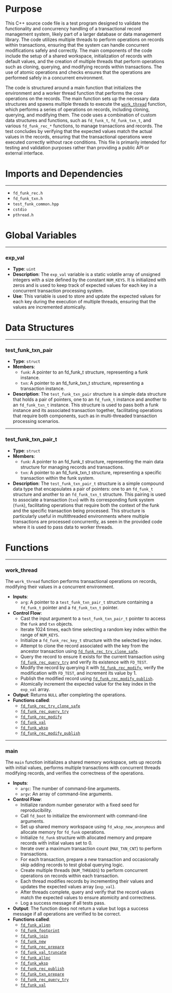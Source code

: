 # Purpose
This C++ source code file is a test program designed to validate the functionality and concurrency handling of a transactional record management system, likely part of a larger database or data management library. The code utilizes multiple threads to perform operations on records within transactions, ensuring that the system can handle concurrent modifications safely and correctly. The main components of the code include the setup of a shared workspace, initialization of records with default values, and the creation of multiple threads that perform operations such as cloning, querying, and modifying records within transactions. The use of atomic operations and checks ensures that the operations are performed safely in a concurrent environment.

The code is structured around a main function that initializes the environment and a worker thread function that performs the core operations on the records. The main function sets up the necessary data structures and spawns multiple threads to execute the [`work_thread`](#work_thread) function, which performs a series of operations on records, including cloning, querying, and modifying them. The code uses a combination of custom data structures and functions, such as `fd_funk_t`, `fd_funk_txn_t`, and various `fd_funk_rec_*` functions, to manage transactions and records. The test concludes by verifying that the expected values match the actual values in the records, ensuring that the transactional operations were executed correctly without race conditions. This file is primarily intended for testing and validation purposes rather than providing a public API or external interface.
# Imports and Dependencies

---
- `fd_funk_rec.h`
- `fd_funk_txn.h`
- `test_funk_common.hpp`
- `cstdio`
- `pthread.h`


# Global Variables

---
### exp\_val
- **Type**: `uint`
- **Description**: The `exp_val` variable is a static volatile array of unsigned integers with a size defined by the constant `NUM_KEYS`. It is initialized with zeros and is used to keep track of expected values for each key in a concurrent transaction processing system.
- **Use**: This variable is used to store and update the expected values for each key during the execution of multiple threads, ensuring that the values are incremented atomically.


# Data Structures

---
### test\_funk\_txn\_pair<!-- {{#data_structure:test_funk_txn_pair}} -->
- **Type**: `struct`
- **Members**:
    - `funk`: A pointer to an fd_funk_t structure, representing a funk instance.
    - `txn`: A pointer to an fd_funk_txn_t structure, representing a transaction instance.
- **Description**: The `test_funk_txn_pair` structure is a simple data structure that holds a pair of pointers, one to an `fd_funk_t` instance and another to an `fd_funk_txn_t` instance. This structure is used to pass both a funk instance and its associated transaction together, facilitating operations that require both components, such as in multi-threaded transaction processing scenarios.


---
### test\_funk\_txn\_pair\_t<!-- {{#data_structure:test_funk_txn_pair_t}} -->
- **Type**: `struct`
- **Members**:
    - `funk`: A pointer to an fd_funk_t structure, representing the main data structure for managing records and transactions.
    - `txn`: A pointer to an fd_funk_txn_t structure, representing a specific transaction within the funk system.
- **Description**: The `test_funk_txn_pair_t` structure is a simple compound data type that encapsulates a pair of pointers: one to an `fd_funk_t` structure and another to an `fd_funk_txn_t` structure. This pairing is used to associate a transaction (`txn`) with its corresponding funk system (`funk`), facilitating operations that require both the context of the funk and the specific transaction being processed. This structure is particularly useful in multithreaded environments where multiple transactions are processed concurrently, as seen in the provided code where it is used to pass data to worker threads.


# Functions

---
### work\_thread<!-- {{#callable:work_thread}} -->
The `work_thread` function performs transactional operations on records, modifying their values in a concurrent environment.
- **Inputs**:
    - `arg`: A pointer to a `test_funk_txn_pair_t` structure containing a `fd_funk_t` pointer and a `fd_funk_txn_t` pointer.
- **Control Flow**:
    - Cast the input argument to a `test_funk_txn_pair_t` pointer to access the `funk` and `txn` objects.
    - Iterate 1024 times, each time selecting a random key index within the range of `NUM_KEYS`.
    - Initialize a `fd_funk_rec_key_t` structure with the selected key index.
    - Attempt to clone the record associated with the key from the ancestor transaction using [`fd_funk_rec_try_clone_safe`](fd_funk_rec.c.driver.md#fd_funk_rec_try_clone_safe).
    - Query the record to ensure it exists for the current transaction using [`fd_funk_rec_query_try`](fd_funk_rec.c.driver.md#fd_funk_rec_query_try) and verify its existence with `FD_TEST`.
    - Modify the record by querying it with [`fd_funk_rec_modify`](fd_funk_rec.c.driver.md#fd_funk_rec_modify), verify the modification with `FD_TEST`, and increment its value by 1.
    - Publish the modified record using [`fd_funk_rec_modify_publish`](fd_funk_rec.c.driver.md#fd_funk_rec_modify_publish).
    - Atomically increment the expected value for the key index in the `exp_val` array.
- **Output**: Returns `NULL` after completing the operations.
- **Functions called**:
    - [`fd_funk_rec_try_clone_safe`](fd_funk_rec.c.driver.md#fd_funk_rec_try_clone_safe)
    - [`fd_funk_rec_query_try`](fd_funk_rec.c.driver.md#fd_funk_rec_query_try)
    - [`fd_funk_rec_modify`](fd_funk_rec.c.driver.md#fd_funk_rec_modify)
    - [`fd_funk_val`](fd_funk_val.h.driver.md#fd_funk_val)
    - [`fd_funk_wksp`](fd_funk.h.driver.md#fd_funk_wksp)
    - [`fd_funk_rec_modify_publish`](fd_funk_rec.c.driver.md#fd_funk_rec_modify_publish)


---
### main<!-- {{#callable:main}} -->
The `main` function initializes a shared memory workspace, sets up records with initial values, performs multiple transactions with concurrent threads modifying records, and verifies the correctness of the operations.
- **Inputs**:
    - `argc`: The number of command-line arguments.
    - `argv`: An array of command-line arguments.
- **Control Flow**:
    - Initialize random number generator with a fixed seed for reproducibility.
    - Call `fd_boot` to initialize the environment with command-line arguments.
    - Set up shared memory workspace using `fd_wksp_new_anonymous` and allocate memory for `fd_funk` operations.
    - Initialize `fd_funk` structure with allocated memory and prepare records with initial values set to 0.
    - Iterate over a maximum transaction count (`MAX_TXN_CNT`) to perform transactions.
    - For each transaction, prepare a new transaction and occasionally skip adding records to test global querying logic.
    - Create multiple threads (`NUM_THREADS`) to perform concurrent operations on records within each transaction.
    - Each thread modifies records by incrementing their values and updates the expected values array (`exp_val`).
    - After threads complete, query and verify that the record values match the expected values to ensure atomicity and correctness.
    - Log a success message if all tests pass.
- **Output**: The function does not return a value but logs a success message if all operations are verified to be correct.
- **Functions called**:
    - [`fd_funk_align`](fd_funk.c.driver.md#fd_funk_align)
    - [`fd_funk_footprint`](fd_funk.c.driver.md#fd_funk_footprint)
    - [`fd_funk_join`](fd_funk.c.driver.md#fd_funk_join)
    - [`fd_funk_new`](fd_funk.c.driver.md#fd_funk_new)
    - [`fd_funk_rec_prepare`](fd_funk_rec.c.driver.md#fd_funk_rec_prepare)
    - [`fd_funk_val_truncate`](fd_funk_val.c.driver.md#fd_funk_val_truncate)
    - [`fd_funk_alloc`](fd_funk.h.driver.md#fd_funk_alloc)
    - [`fd_funk_wksp`](fd_funk.h.driver.md#fd_funk_wksp)
    - [`fd_funk_rec_publish`](fd_funk_rec.c.driver.md#fd_funk_rec_publish)
    - [`fd_funk_txn_prepare`](fd_funk_txn.c.driver.md#fd_funk_txn_prepare)
    - [`fd_funk_rec_query_try`](fd_funk_rec.c.driver.md#fd_funk_rec_query_try)
    - [`fd_funk_val`](fd_funk_val.h.driver.md#fd_funk_val)


